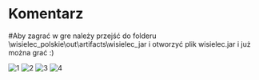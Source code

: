 # Komentarz
#Aby zagrać w gre należy przejść do folderu \wisielec_polskie\out\artifacts\wisielec_jar i otworzyć plik wisielec.jar i już można grać :)

![1](https://github.com/D4rkS1t3/Wisielec/assets/140694059/c0252277-ca7a-4ec2-9aa4-1f764c1ad387)
![2](https://github.com/D4rkS1t3/Wisielec/assets/140694059/c8050c24-28e1-4dfc-a865-f4f80f3ea1e4)
![3](https://github.com/D4rkS1t3/Wisielec/assets/140694059/84d06261-5098-4202-9bf9-a9ee0f5aff9e)
![4](https://github.com/D4rkS1t3/Wisielec/assets/140694059/faa87b85-9054-4391-9393-058e61a83d2a)
